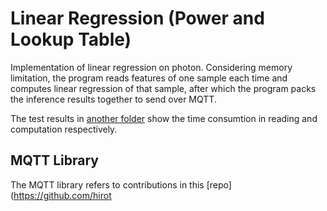 # Linear Regression (Power and Lookup Table)
Implementation of linear regression on photon. Considering memory limitation, the program reads features of one sample each time and computes linear regression of that sample, after which the program packs the inference results together to send over MQTT. 

The test results in [another folder](https://github.com/Orienfish/photon/tree/master/mqtt_server) show the time consumtion in reading and computation respectively.

## MQTT Library
The MQTT library refers to contributions in this [repo](https://github.com/hirot